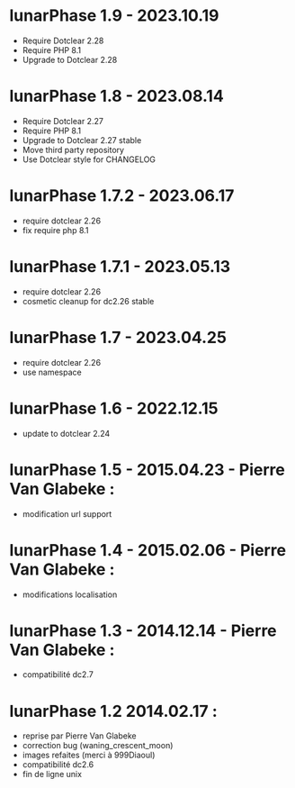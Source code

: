 lunarPhase 1.9 - 2023.10.19
===========================================================
* Require Dotclear 2.28
* Require PHP 8.1
* Upgrade to Dotclear 2.28

lunarPhase 1.8 - 2023.08.14
===========================================================
* Require Dotclear 2.27
* Require PHP 8.1
* Upgrade to Dotclear 2.27 stable
* Move third party repository
* Use Dotclear style for CHANGELOG

lunarPhase 1.7.2 - 2023.06.17
===========================================================
* require dotclear 2.26
* fix require php 8.1

lunarPhase 1.7.1 - 2023.05.13
===========================================================
* require dotclear 2.26
* cosmetic cleanup for dc2.26 stable

lunarPhase 1.7 - 2023.04.25
===========================================================
* require dotclear 2.26
* use namespace

lunarPhase 1.6 - 2022.12.15
===========================================================
* update to dotclear 2.24

lunarPhase 1.5 - 2015.04.23 - Pierre Van Glabeke :
===========================================================
* modification url support

lunarPhase 1.4 - 2015.02.06 - Pierre Van Glabeke :
===========================================================
* modifications localisation

lunarPhase 1.3 - 2014.12.14 - Pierre Van Glabeke :
===========================================================
* compatibilité dc2.7

lunarPhase 1.2 2014.02.17 :
===========================================================
* reprise par Pierre Van Glabeke
* correction bug (waning_crescent_moon)
* images refaites (merci à 999Diaoul)
* compatibilité dc2.6
* fin de ligne unix